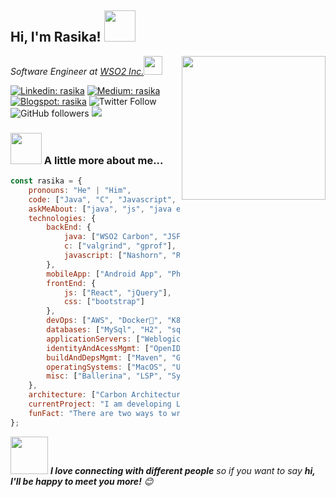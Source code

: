 <h2>Hi, I'm Rasika! <img src="https://media.giphy.com/media/12oufCB0MyZ1Go/giphy.gif" width="50"></h2>
<img align='right' src="https://media.giphy.com/media/M9gbBd9nbDrOTu1Mqx/giphy.gif" width="230">
<p><em>Software Engineer at <a href="https://wso2.com/">WSO2 Inc.</a><img src="https://media.giphy.com/media/WUlplcMpOCEmTGBtBW/giphy.gif" width="30"> 
</em></p>

[![Linkedin: rasika](https://img.shields.io/badge/-rasika-blue?style=flat-square&logo=Linkedin&logoColor=white&link=https://www.linkedin.com/in/rasikaperera/)](https://www.linkedin.com/in/rasikaperera/)
[![Medium: rasika](https://img.shields.io/badge/-@rasika90-brightgreen?style=flat-square&logo=Medium&logoColor=white&link=https://medium.com/@rasika90/)](https://medium.com/@rasika90)
[![Blogspot: rasika](
https://img.shields.io/badge/-tiriboy-orange?style=flat-square&logo=Blogger&logoColor=white&link=http://tiriboy.blogspot.com/)](http://tiriboy.blogspot.com/)
![Twitter Follow](https://img.shields.io/twitter/follow/rasika90?label=Follow)
![GitHub followers](https://img.shields.io/github/followers/rasika?label=Follow&style=social)
![](https://visitor-badge.glitch.me/badge?page_id=rasika)

### <img src="https://media.giphy.com/media/VgCDAzcKvsR6OM0uWg/giphy.gif" width="50"> A little more about me...  

```javascript
const rasika = {
    pronouns: "He" | "Him",
    code: ["Java", "C", "Javascript", "Typescript", "Python", "php"],
    askMeAbout: ["java", "js", "java ee", "microservices", "machince-learning", "blockchain", "iot"],
    technologies: {
        backEnd: {
            java: ["WSO2 Carbon", "JSF", "JSP", "EJB"],
            c: ["valgrind", "gprof"],
            javascript: ["Nashorn", "RhinoJs"]
        },
        mobileApp: ["Android App", "PhoneGap"],
        frontEnd: {
            js: ["React", "jQuery"],
            css: ["bootstrap"]
        },
        devOps: ["AWS", "Docker🐳", "K8", "Nginx"],
        databases: ["MySql", "H2", "sqlite", "DB2"],
        applicationServers: ["Weblogic", "IBM Websphere", "TomCat"],
        identityAndAcessMgmt: ["OpenID", "OAuth2", "JWT", "SAML"],
        buildAndDepsMgmt: ["Maven", "Gradle", "Travis", "Jenkins"],
        operatingSystems: ["MacOS", "Ubuntu", "Windows"],
        misc: ["Ballerina", "LSP", "Synapse", "SOAP", "XMPP", "ModBus", "MQTT", "Firebase", "Solidity", "php"]
    },
    architecture: ["Carbon Architecture", "SOA", "Microservices", "MVC", "Progressive web applications", "Single page applications"],
    currentProject: "I am developing Language Server for BallerinaLang using Java",
    funFact: "There are two ways to write error-free programs; only the third one works"
};
```

<img src="https://media.giphy.com/media/LnQjpWaON8nhr21vNW/giphy.gif" width="60"> <em><b>I love connecting with different people</b> so if you want to say <b>hi, I'll be happy to meet you more!</b> 😊</em>

